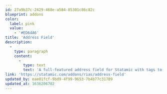 ```yaml
---
id: 27a9b37c-2429-468e-a584-85301c86c82c
blueprint: addons
color:
  label: pink
  value:
    - '#ED64A6'
title: 'Address Field'
description:
  -
    type: paragraph
    content:
      -
        type: text
        text: 'A full-featured address field for Statamic with tags to help you display maps.'
link: 'https://statamic.com/addons/rias/address-field'
updated_by: eae01fcf-9bd9-4f99-9653-7b4b77c31709
updated_at: 1636206702
---
```

